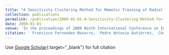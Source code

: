 ```yaml
---
title: "A Sensitivity Clustering Method for Memetic Training of Radial Basis Function Neural Networks"
collection: publications
permalink: /publication/2009-01-01-A-Sensitivity-Clustering-Method-for-Memetic-Training-of-Radial-Basis-Function-Neural-Networks
date: 2009-01-01
venue: 'In the proceedings of 2009 Ninth International Conference on Intelligent Systems Design and Applications (ISDA09)'
citation: ' Francisco Fernandez-Navarro,  Pedro Antonio Gutiérrez,  César Hervás-Martínez, &quot;A Sensitivity Clustering Method for Memetic Training of Radial Basis Function Neural Networks.&quot; In the proceedings of 2009 Ninth International Conference on Intelligent Systems Design and Applications (ISDA09), 2009, pp. 187–192.'
---
```

Use [Google Scholar](https://scholar.google.com/scholar?q=A+Sensitivity+Clustering+Method+for+Memetic+Training+of+Radial+Basis+Function+Neural+Networks){:target="_blank"} for full citation